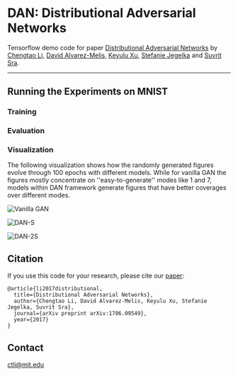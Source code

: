 # DAN: Distributional Adversarial Networks

Tensorflow demo code for paper [Distributional Adversarial Networks](https://arxiv.org/abs/1706.09549) by [Chengtao Li](http://chengtaoli.com), [David Alvarez-Melis](http://people.csail.mit.edu/davidam/), [Keyulu Xu](http://keyulux.com), [Stefanie Jegelka](http://people.csail.mit.edu/stefje/) and [Suvrit Sra](http://suvrit.de).

---

## Running the Experiments on MNIST

### Training

### Evaluation


### Visualization
The following visualization shows how the randomly generated figures evolve through 100 epochs with different models. While for vanilla GAN the figures mostly concentrate on ''easy-to-generate'' modes like 1 and 7, models within DAN framework generate figures that have better coverages over different modes.

![Vanilla GAN](fig/gan.gif)

![DAN-S](fig/dan_s.gif)

![DAN-2S](fig/dan_2s.gif)

## Citation
If you use this code for your research, please cite our [paper](https://arxiv.org/abs/1706.09549):

```
@article{li2017distributional,
  title={Distributional Adversarial Networks},
  author={Chengtao Li, David Alvarez-Melis, Keyulu Xu, Stefanie Jegelka, Suvrit Sra},
  journal={arXiv preprint arXiv:1706.09549},
  year={2017}
}
```

## Contact
[ctli@mit.edu](mailto:ctli@mit.edu)
